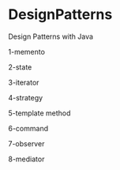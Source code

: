 # DesignPatterns
Design Patterns with Java

1-memento

2-state

3-iterator

4-strategy

5-template method

6-command

7-observer

8-mediator